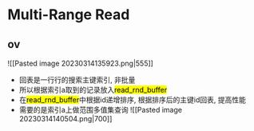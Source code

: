 # Multi-Range Read

## ov
![[Pasted image 20230314135923.png|555]]
- 回表是一行行的搜索主键索引, 非批量
- 所以根据索引a取到的记录放入<mark class="hltr-pink">read_rnd_buffer</mark>
- 在<mark class="hltr-pink">read_rnd_buffer</mark>中根据id递增排序, 根据排序后的主键id回表, 提高性能
- 需要的是索引a上做范围多值集查询
![[Pasted image 20230314140504.png|700]]
